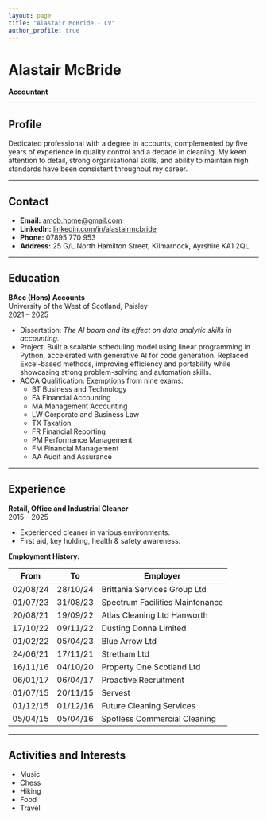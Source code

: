 ```yaml
---
layout: page
title: "Alastair McBride - CV"
author_profile: true
---
```


# Alastair McBride

**Accountant**

---

## Profile

Dedicated professional with a degree in accounts, complemented by five years of experience in quality control and a decade in cleaning. My keen attention to detail, strong organisational skills, and ability to maintain high standards have been consistent throughout my career.

---

## Contact

- **Email:** [amcb.home@gmail.com](mailto:amcb.home@gmail.com)
- **LinkedIn:** [linkedin.com/in/alastairmcbride](https://www.linkedin.com/in/alastairmcbride/)
- **Phone:** 07895 770 953
- **Address:** 25 G/L North Hamilton Street, Kilmarnock, Ayrshire KA1 2QL

---

## Education

**BAcc (Hons) Accounts**  
University of the West of Scotland, Paisley  
2021 – 2025

- Dissertation: *The AI boom and its effect on data analytic skills in accounting.*
- Project: Built a scalable scheduling model using linear programming in Python, accelerated with generative AI for code generation. Replaced Excel-based methods, improving efficiency and portability while showcasing strong problem-solving and automation skills.
- ACCA Qualification: Exemptions from nine exams:
  - BT Business and Technology
  - FA Financial Accounting
  - MA Management Accounting
  - LW Corporate and Business Law
  - TX Taxation
  - FR Financial Reporting
  - PM Performance Management
  - FM Financial Management
  - AA Audit and Assurance

---

## Experience

**Retail, Office and Industrial Cleaner**  
2015 – 2025

- Experienced cleaner in various environments.
- First aid, key holding, health & safety awareness.

**Employment History:**

| From        | To          | Employer                           |
|-------------|-------------|------------------------------------|
| 02/08/24    | 28/10/24    | Brittania Services Group Ltd      |
| 01/07/23    | 31/08/23    | Spectrum Facilities Maintenance   |
| 20/08/21    | 19/09/22    | Atlas Cleaning Ltd Hanworth       |
| 17/10/22    | 09/11/22    | Dusting Donna Limited             |
| 01/02/22    | 05/04/23    | Blue Arrow Ltd                    |
| 24/06/21    | 17/11/21    | Stretham Ltd                      |
| 16/11/16    | 04/10/20    | Property One Scotland Ltd         |
| 06/01/17    | 06/04/17    | Proactive Recruitment             |
| 01/07/15    | 20/11/15    | Servest                            |
| 01/12/15    | 01/12/16    | Future Cleaning Services          |
| 05/04/15    | 05/04/16    | Spotless Commercial Cleaning      |

---

## Activities and Interests

- Music
- Chess
- Hiking
- Food
- Travel

